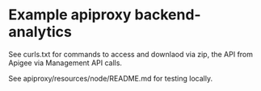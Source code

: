# Example apiproxy backend-analytics

See curls.txt for commands to access and downlaod via zip, the API from Apigee via Management API calls.

See apiproxy/resources/node/README.md for testing locally.
